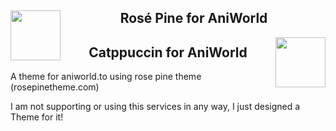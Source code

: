 <div>
    <img src="https://github.com/rose-pine/rose-pine-theme/raw/main/assets/icon.png" width="80" align="left"/>
    <h2 align="center">Rosé Pine for AniWorld</h2>
    <img src="https://raw.githubusercontent.com/catppuccin/catppuccin/main/assets/logos/exports/1544x1544_circle.png" width="80" align="right"/>
    <h2 align="center">Catppuccin for AniWorld</h2>
</div>




A theme for aniworld.to using rose pine theme (rosepinetheme.com)


I am not supporting or using this services in any way, I just designed a Theme for it!

